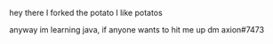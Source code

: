 hey there
I forked the potato
I like potatos

anyway im learning java, if anyone wants to hit me up dm axion#7473

